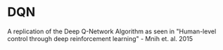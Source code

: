 # DQN
A replication of the Deep Q-Network Algorithm as seen in "Human-level control through deep reinforcement learning" - Mnih et. al. 2015
